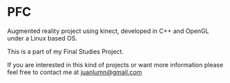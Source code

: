 PFC
===

Augmented reality project using kinect, developed in C++ and OpenGL under a Linux based OS.

This is a part of my Final Studies Project. 

If you are interested in this kind of projects or want more information please feel free to contact me at juanlumn@gmail.com
